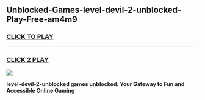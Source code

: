 
## Unblocked-Games-level-devil-2-unblocked-Play-Free-am4m9
<h3>
<a href="https://premium76.site?title=level-devil-2-unblocked&ref=18A1">CLICK TO PLAY</a></h3>
<hr>

<h3>
<a href="https://premium76.site?title=level-devil-2-unblocked&ref=18A1">CLICK 2 PLAY</a>
  
</h3>

<a href="https://premium76.site?title=level-devil-2-unblocked&ref=18A1"><img src="https://clearcache.store/games.png"></a>


**level-devil-2-unblocked games unblocked: Your Gateway to Fun and Accessible Online Gaming**
